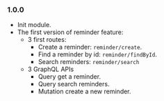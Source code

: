 ### 1.0.0
- Init module.
- The first version of reminder feature:
    + 3 first routes:
        + Create a reminder: `reminder/create`.
        + Find a reminder by id: `reminder/findById`.
        + Search reminders: `reminder/search`
    + 3 GraphQL APIs
        + Query get a reminder.
        + Query search reminders.
        + Mutation create a new reminder.
